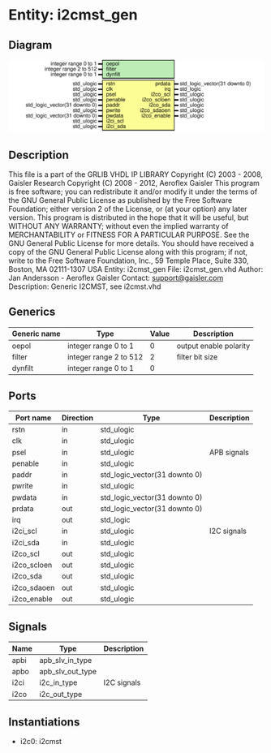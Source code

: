 # Entity: i2cmst_gen

## Diagram

![Diagram](i2cmst_gen.svg "Diagram")
## Description

 This file is a part of the GRLIB VHDL IP LIBRARY
 Copyright (C) 2003 - 2008, Gaisler Research
 Copyright (C) 2008 - 2012, Aeroflex Gaisler
 This program is free software; you can redistribute it and/or modify
 it under the terms of the GNU General Public License as published by
 the Free Software Foundation; either version 2 of the License, or
 (at your option) any later version.
 This program is distributed in the hope that it will be useful,
 but WITHOUT ANY WARRANTY; without even the implied warranty of
 MERCHANTABILITY or FITNESS FOR A PARTICULAR PURPOSE.  See the
 GNU General Public License for more details.
 You should have received a copy of the GNU General Public License
 along with this program; if not, write to the Free Software
 Foundation, Inc., 59 Temple Place, Suite 330, Boston, MA  02111-1307  USA
Entity:      i2cmst_gen
File:        i2cmst_gen.vhd
Author:      Jan Andersson - Aeroflex Gaisler
Contact:     support@gaisler.com
Description: Generic I2CMST, see i2cmst.vhd
## Generics

| Generic name | Type                   | Value | Description            |
| ------------ | ---------------------- | ----- | ---------------------- |
| oepol        | integer range 0 to 1   | 0     | output enable polarity |
| filter       | integer range 2 to 512 | 2     | filter bit size        |
| dynfilt      | integer range 0 to 1   | 0     |                        |
## Ports

| Port name   | Direction | Type                          | Description |
| ----------- | --------- | ----------------------------- | ----------- |
| rstn        | in        | std_ulogic                    |             |
| clk         | in        | std_ulogic                    |             |
| psel        | in        | std_ulogic                    | APB signals |
| penable     | in        | std_ulogic                    |             |
| paddr       | in        | std_logic_vector(31 downto 0) |             |
| pwrite      | in        | std_ulogic                    |             |
| pwdata      | in        | std_logic_vector(31 downto 0) |             |
| prdata      | out       | std_logic_vector(31 downto 0) |             |
| irq         | out       | std_logic                     |             |
| i2ci_scl    | in        | std_ulogic                    | I2C signals |
| i2ci_sda    | in        | std_ulogic                    |             |
| i2co_scl    | out       | std_ulogic                    |             |
| i2co_scloen | out       | std_ulogic                    |             |
| i2co_sda    | out       | std_ulogic                    |             |
| i2co_sdaoen | out       | std_ulogic                    |             |
| i2co_enable | out       | std_ulogic                    |             |
## Signals

| Name | Type             | Description |
| ---- | ---------------- | ----------- |
| apbi | apb_slv_in_type  |             |
| apbo | apb_slv_out_type |             |
| i2ci | i2c_in_type      | I2C signals |
| i2co | i2c_out_type     |             |
## Instantiations

- i2c0: i2cmst
